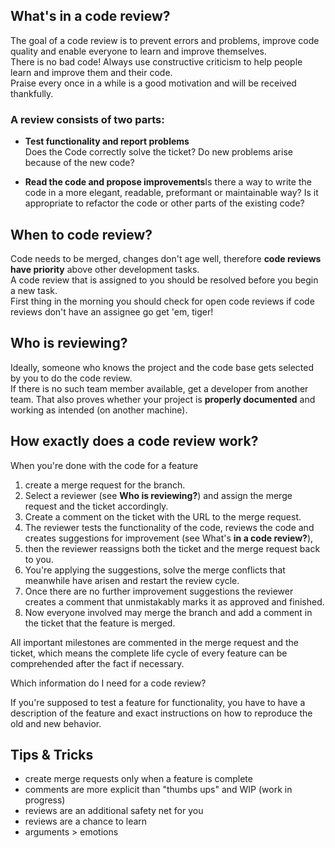 What's in a code review?
------------------------

The goal of a code review is to prevent errors and problems, improve code quality and enable everyone to learn and improve themselves.  
There is no bad code! Always use constructive criticism to help people learn and improve them and their code.  
Praise every once in a while is a good motivation and will be received thankfully.

### A review consists of two parts:

*   **Test functionality and report problems**  
    Does the Code correctly solve the ticket? Do new problems arise because of the new code?
    
*   **Read the code and propose improvements**Is there a way to write the code in a more elegant, readable, preformant or maintainable way? Is it appropriate to refactor the code or other parts of the existing code?
    

When to code review?
--------------------

Code needs to be merged, changes don't age well, therefore **code reviews have priority** above other development tasks.  
A code review that is assigned to you should be resolved before you begin a new task.  
First thing in the morning you should check for open code reviews if code reviews don't have an assignee go get 'em, tiger!

Who is reviewing?
-----------------

Ideally, someone who knows the project and the code base gets selected by you to do the code review.  
If there is no such team member available, get a developer from another team. That also proves whether your project is **properly documented** and working as intended (on another machine).

How exactly does a code review work?
------------------------------------

When you're done with the code for a feature

1.  create a merge request for the branch.
2.  Select a reviewer (see **Who is reviewing?**) and assign the merge request and the ticket accordingly.
3.  Create a comment on the ticket with the URL to the merge request.
4.  The reviewer tests the functionality of the code, reviews the code and creates suggestions for improvement (see What's **in a code review?**),
5.  then the reviewer reassigns both the ticket and the merge request back to you.
6.  You're applying the suggestions, solve the merge conflicts that meanwhile have arisen and restart the review cycle.
7.  Once there are no further improvement suggestions the reviewer creates a comment that unmistakably marks it as approved and finished.
8.  Now everyone involved may merge the branch and add a comment in the ticket that the feature is merged.

All important milestones are commented in the merge request and the ticket, which means the complete life cycle of every feature can be comprehended after the fact if necessary.

Which information do I need for a code review?

If you're supposed to test a feature for functionality, you have to have a description of the feature and exact instructions on how to reproduce the old and new behavior.

Tips & Tricks
-------------

*   create merge requests only when a feature is complete
*   comments are more explicit than "thumbs ups" and WIP (work in progress)
*   reviews are an additional safety net for you
*   reviews are a chance to learn
*   arguments > emotions
